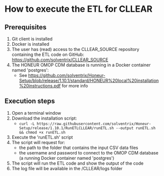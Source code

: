 # How to execute the ETL for CLLEAR

## Prerequisites
1. Git client is installed
2. Docker is installed 
3. The user has (read) access to the CLLEAR_SOURCE repository containing the ETL code on GitHub: https://github.com/solventrix/CLLEAR_SOURCE
4. The HONEUR OMOP CDM database is running in a Docker container named 'postgres':
    * See https://github.com/solventrix/Honeur-Setup/blob/release/1.10.1/standard/HONEUR%20local%20installation%20instructions.pdf for more info

## Execution steps
1. Open a terminal window 
2. Download the installation script:
    * `curl -L https://raw.githubusercontent.com/solventrix/Honeur-Setup/release/1.10.1/RunETLCLLEAR/runETL.sh --output runETL.sh && chmod +x runETL.sh`
3. Execute the 'runETL.sh' script
4. The script will request for:
    * the path to the folder that contains the input CSV data files
    * the username and password to connect to the OMOP CDM database (a running Docker container named 'postgres')
5. The script will run the ETL code and show the output of the code
6. The log file will be available in the /CLLEAR/logs folder
